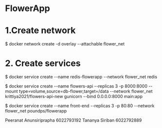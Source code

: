 # FlowerApp

# 1.Create network

$ docker network create -d overlay --attachable flower_net

# 2. Create services

$ docker service create --name redis-flowerapp --network flower_net redis

$ docker service create --name flowers-api --replicas 3 -p 8000:8000 --mount type=volume,source=db-flower,target=/data --network flower_net krittiya2021/flowers-api-new gunicorn --bind 0.0.0.0:8000 main:app

$ docker service create --name front-end --replicas 3 -p 80:80 --network flower_net poundps/flowerapp

Peeranat Anunsiriprapha 6022793192
Tananya Siriban 6022792889
